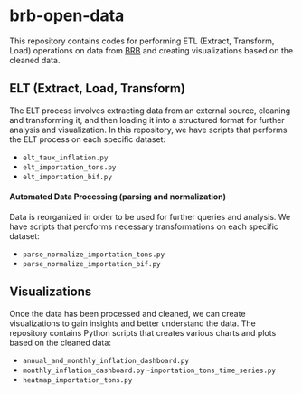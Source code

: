 # brb-open-data

This repository contains codes for performing ETL (Extract, Transform, Load) operations on data from [BRB](https://brb.bi/) and creating visualizations based on the cleaned data.

## ELT (Extract, Load, Transform)
The ELT process involves extracting data from an external source, cleaning and transforming it, and then loading it into a structured format for further analysis and visualization. In this repository, we have scripts that performs the ELT process on each specific dataset:

- `elt_taux_inflation.py`
- `elt_importation_tons.py`
- `elt_importation_bif.py`

#### Automated Data Processing (parsing and normalization)
Data is reorganized in order to be used for further queries and analysis. We have scripts that peroforms necessary transformations on each specific dataset:

- `parse_normalize_importation_tons.py`
- `parse_normalize_importation_bif.py`

## Visualizations
Once the data has been processed and cleaned, we can create visualizations to gain insights and better understand the data. The repository contains Python scripts that creates various charts and plots based on the cleaned data:

- `annual_and_monthly_inflation_dashboard.py`
- `monthly_inflation_dashboard.py`
-`importation_tons_time_series.py`
- `heatmap_importation_tons.py`


